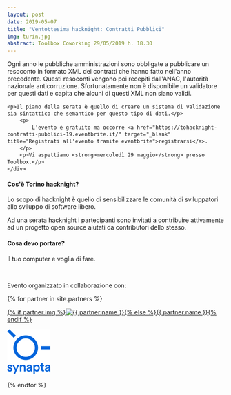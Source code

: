 ```yaml
---
layout: post
date: 2019-05-07
title: "Ventottesima hacknight: Contratti Pubblici"
img: turin.jpg
abstract: Toolbox Coworking 29/05/2019 h. 18.30
---
```


<div class="row">
    <div class="col-lg-12">
	<p>Ogni anno le pubbliche amministrazioni sono obbligate a pubblicare un resoconto in formato XML dei contratti che hanno fatto nell'anno precedente. Questi resoconti vengono poi recepiti dall'ANAC, l'autorità nazionale anticorruzione. Sfortunatamente non è disponibile un validatore per questi dati e capita che alcuni di questi XML non siano validi.</p>

	<p>Il piano della serata è quello di creare un sistema di validazione sia sintattico che semantico per questo tipo di dati.</p>
        <p>
            L'evento è gratuito ma occorre <a href="https://tohacknight-contratti-pubblici-19.eventbrite.it/" target="_blank" title="Registrati all'evento tramite eventbrite">registrarsi</a>.
        </p>
        <p>Vi aspettiamo <strong>mercoledì 29 maggio</strong> presso Toolbox.</p>
    </div>
</div>

<div class="row">
    <div class="col-lg-12">
        <h4>Cos'è Torino hacknight?</h4>
        <p>Lo scopo di hacknight è quello di sensibilizzare le comunità di sviluppatori allo sviluppo di software libero.</p>
        <p>Ad una serata hacknight i partecipanti sono invitati a contribuire attivamente ad un progetto open source aiutati da contributori dello stesso.</p>
        <h4>Cosa devo portare?</h4>
        <p>Il tuo computer e voglia di fare.</p>
    </div>
</div>

<div class="row">
    <div class="col-lg-12">
        <p><br></p>
        <p>Evento organizzato in collaborazione con:</p>
        {% for partner in site.partners %}
            <p><a href="{{ partner.url }}" target="_blank">{% if partner.img %}<img src="{{ partner.img }}" alt="{{ partner.name }}">{% else %}{{ partner.name }}{% endif %}</a></p>
	    <p><a href="https://synapta.it" target="_blank"><img src="/img/partners/synapta.png" alt="synapta"></a></p>
        {% endfor %}
    </div>
</div>
